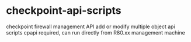 # checkpoint-api-scripts
checkpoint firewall management API add or modify multiple object api scripts
cpapi required, can run directly from R80.xx management machine
